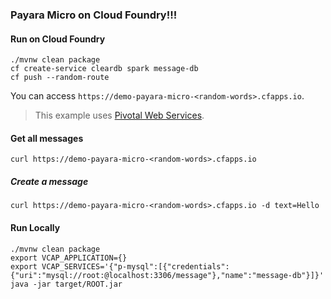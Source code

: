 ### Payara Micro on Cloud Foundry!!!


#### Run on Cloud Foundry

```
./mvnw clean package
cf create-service cleardb spark message-db
cf push --random-route
```

You can access `https://demo-payara-micro-<random-words>.cfapps.io`.

> This example uses [Pivotal Web Services](https://run.pivotal.io).

#### Get all messages

```
curl https://demo-payara-micro-<random-words>.cfapps.io
```

##### Create a message


```
curl https://demo-payara-micro-<random-words>.cfapps.io -d text=Hello
```

#### Run Locally

```
./mvnw clean package
export VCAP_APPLICATION={}
export VCAP_SERVICES='{"p-mysql":[{"credentials":{"uri":"mysql://root:@localhost:3306/message"},"name":"message-db"}]}'
java -jar target/ROOT.jar
```